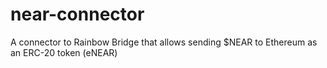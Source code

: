 # near-connector
A connector to Rainbow Bridge that allows sending $NEAR to Ethereum as an ERC-20 token (eNEAR)
